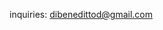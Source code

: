 inquiries: [dibenedittod@gmail.com](mailto:dibenedittod@gmail.com)
[](https://dylandibeneditto.github.io/)

